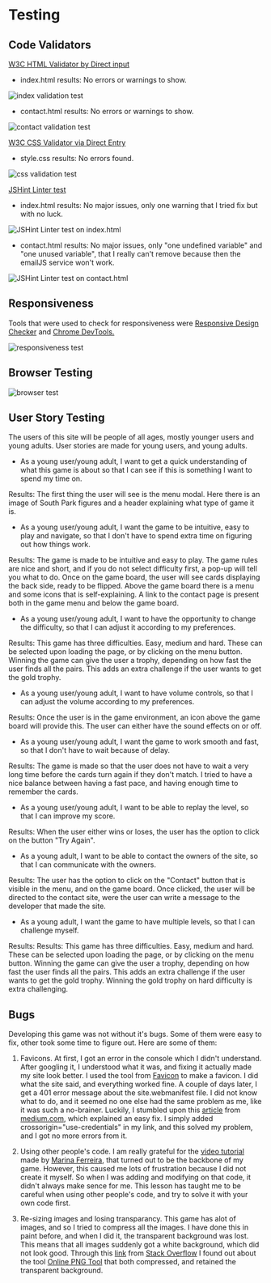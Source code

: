 # Testing
## Code Validators
[W3C HTML Validator by Direct input](https://validator.w3.org/) 

- index.html results: No errors or warnings to show.

![index validation test](testing-images/html-validator.JPG)

- contact.html results: No errors or warnings to show.

![contact validation test](testing-images/html-validator.JPG)

[W3C CSS Validator via Direct Entry](https://jigsaw.w3.org/css-validator/#validate_by_input)

- style.css results: No errors found.

![css validation test](testing-images/css-validator.JPG)

[JSHint Linter test](https://jshint.com/)

- index.html results: No major issues, only one warning that I tried fix but with no luck.

![JSHint Linter test on index.html](testing-images/jshint-index.JPG)

- contact.html results: No major issues, only "one undefined variable" and "one unused variable", that I really can't remove because then the emailJS service won't work.

![JSHint Linter test on contact.html](testing-images/jshint-contact.JPG)

## Responsiveness

Tools that were used to check for responsiveness were [Responsive Design Checker](https://responsivedesignchecker.com/) and [Chrome DevTools.](https://developer.chrome.com/docs/devtools/)

![responsiveness test](testing-images/responsiveness.JPG)


## Browser Testing

![browser test](testing-images/browser-test.JPG)

## User Story Testing

The users of this site will be people of all ages, mostly younger users and young adults. User stories are made for young users, and young adults.
- As a young user/young adult, I want to get a quick understanding of what this game is about so that I can see if this is something I want to spend my time on.

Results: The first thing the user will see is the menu modal. Here there is an image of South Park figures and a header explaining what type of game it is. 
- As a young user/young adult, I want the game to be intuitive, easy to play and navigate, so that I don't have to spend extra time on figuring out how things work.

Results: The game is made to be intuitive and easy to play. The game rules are nice and short, and if you do not select difficulty first, a pop-up will tell you what to do. Once on the game board, the user will see cards displaying the back side, ready to be flipped. Above the game board there is a menu and some icons that is self-explaining. A link to the contact page is present both in the game menu and below the game board.

- As a young user/young adult, I want to have the opportunity to change the difficulty, so that I can adjust it according to my preferences.

Results: This game has three difficulties. Easy, medium and hard. These can be selected upon loading the page, or by clicking on the menu button. Winning the game can give the user a trophy, depending on how fast the user finds all the pairs. This adds an extra challenge if the user wants to get the gold trophy.

- As a young user/young adult, I want to have volume controls, so that I can adjust the volume according to my preferences.

Results: Once the user is in the game environment, an icon above the game board will provide this. The user can either have the sound effects on or off.

- As a young user/young adult, I want the game to work smooth and fast, so that I don't have to wait because of delay.

Results: The game is made so that the user does not have to wait a very long time before the cards turn again if they don't match. I tried to have a nice balance between having a fast pace, and having enough time to remember the cards. 

- As a young user/young adult, I want to be able to replay the level, so that I can improve my score.

Results: When the user either wins or loses, the user has the option to click on the button "Try Again".

- As a young adult, I want to be able to contact the owners of the site, so that I can communicate with the owners.

Results: The user has the option to click on the "Contact" button that is visible in the menu, and on the game board. Once clicked, the user will be directed to the contact site, were the user can write a message to the developer that made the site.

- As a young adult, I want the game to have multiple levels, so that I can challenge myself.

Results: Results: This game has three difficulties. Easy, medium and hard. These can be selected upon loading the page, or by clicking on the menu button. Winning the game can give the user a trophy, depending on how fast the user finds all the pairs. This adds an extra challenge if the user wants to get the gold trophy. Winning the gold trophy on hard difficulty is extra challenging.

## Bugs

Developing this game was not without it's bugs. Some of them were easy to fix, other took some time to figure out. Here are some of them:

1. Favicons. At first, I got an error in the console which I didn't understand. After googling it, I understood what it was, and fixing it actually made my site look better. I used the tool from [Favicon](https://favicon.io/) to make a favicon. I did what the site said, and everything worked fine. A couple of days later, I get a 401 error message about the site.webmanifest file. I did not know what to do, and it seemed no one else had the same problem as me, like it was such a no-brainer. Luckily, I stumbled upon this [article](https://medium.com/@aurelien.delogu/401-error-on-a-webmanifest-file-cb9e3678b9f3
) from [medium.com](https://medium.com/), which explained an easy fix. I simply added crossorigin="use-credentials" in my link, and this solved my problem, and I got no more errors from it.

2. Using other people's code. I am really grateful for the [video tutorial](https://www.youtube.com/watch?v=ZniVgo8U7ek) made by [Marina Ferreira](https://github.com/code-sketch/memory-game/), that turned out to be the backbone of my game. However, this caused me lots of frustration because I did not create it myself. So when I was adding and modifying on that code, it didn't always make sence for me. This lesson has taught me to be careful when using other people's code, and try to solve it with your own code first.

3. Re-sizing images and losing transparancy. This game has alot of images, and so I tried to compress all the images. I have done this in paint before, and when I did it, the transparent background was lost. This means that all images suddenly got a white background, which did not look good. Through this [link](https://stackoverflow.com/questions/13964076/reduce-size-of-a-png-image-without-losing-transparency) from [Stack Overflow](https://stackoverflow.com/) I found out about the tool [Online PNG Tool](https://onlinepngtools.com/resize-png) that both compressed, and retained the transparent background.



